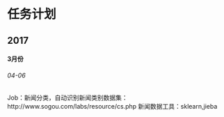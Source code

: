 # 任务计划
## 2017
#### 3月份
######    04-06
<table>
      <tr>Job：新闻分类，自动识别新闻类别</tr>
      <tr>数据集：http://www.sogou.com/labs/resource/cs.php 新闻数据<tr>
      <tr>工具：sklearn,jieba<tr>
</table>
